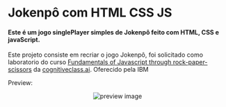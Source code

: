 # Jokenpô com HTML CSS JS

#### Este é um jogo singlePlayer simples de Jokenpô feito com HTML, CSS e javaScript.

Este projeto consiste em recriar o jogo Jokenpô, foi solicitado como laboratorio do curso [Fundamentals of Javascript through rock-paper-scissors](https://cognitiveclass.ai/courses/course-v1:IBM+GPXX03HFEN+v1) da [cognitiveclass.ai](https://cognitiveclass.ai/). Oferecido pela IBM

Preview:

<p align="center">
  <img src="./images/preview.png" alt="preview image">
</p>